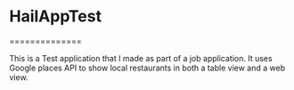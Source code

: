 # HailAppTest
==============

This is a Test application that I made as part of a job application. 
It uses Google places API to show local restaurants in both a table view and a web view.


